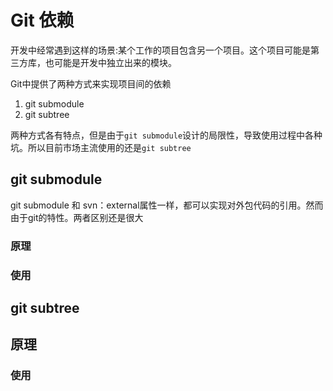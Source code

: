 # Git 依赖

开发中经常遇到这样的场景:某个工作的项目包含另一个项目。这个项目可能是第三方库，也可能是开发中独立出来的模块。

Git中提供了两种方式来实现项目间的依赖

1. git submodule
2. git subtree
  
两种方式各有特点，但是由于`git submodule`设计的局限性，导致使用过程中各种坑。所以目前市场主流使用的还是`git subtree`


## git submodule

git submodule 和 svn：external属性一样，都可以实现对外包代码的引用。然而由于git的特性。两者区别还是很大




### 原理

### 使用

## git subtree

## 原理

### 使用